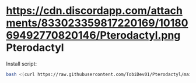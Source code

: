 # https://cdn.discordapp.com/attachments/833023359817220169/1018069492770820146/Pterodactyl.png Pterodactyl

Install script:
```sh
bash <(curl https://raw.githubusercontent.com/TobiDev01/Pterodactyl/main/pterodactyl.sh)
```
